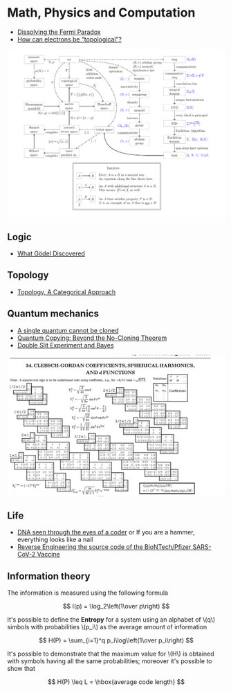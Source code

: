 # Math, Physics and Computation

 - [Dissolving the Fermi Paradox](https://aleph.se/andart2/space/seti/dissolving-the-fermi-paradox/)
 - [How can electrons be “topological”?](https://gravityandlevity.wordpress.com/2020/07/14/how-can-electrons-be-topological/)

![](images/spaces.png)

## Logic

 - [What Gödel Discovered](https://stopa.io/post/269)

## Topology

 - [Topology, A Categorical Approach](https://topology.mitpress.mit.edu/)

## Quantum mechanics

 - [A single quantum cannot be cloned](https://www.nature.com/articles/299802a0)
 - [Quantum Copying: Beyond the No-Cloning Theorem](https://arxiv.org/abs/quant-ph/9607018)
 - [Double Slit Experiment and Bayes](https://www.yulingyao.com/blog/2019/double-slit/)

![](images/clebsch-gordan.jpeg)

## Life

 - [DNA seen through the eyes of a coder](https://berthub.eu/amazing-dna/) or If you are a hammer, everything looks like a nail
 - [Reverse Engineering the source code of the BioNTech/Pfizer SARS-CoV-2 Vaccine](https://berthub.eu/articles/posts/reverse-engineering-source-code-of-the-biontech-pfizer-vaccine/)

## Information theory

The information is measured using the following formula

$$
I(p) = \log_2\left(1\over p\right)
$$

It's possible to define the **Entropy** for a system using an alphabet of \\(q\\)
simbols with probabilities \\(p_i\\) as the average amount of information

$$
H(P) = \sum_{i=1}^q p_i\log\left(1\over p_i\right)
$$

It's possible to demonstrate that the maximum value for \\(H\\) is obtained with
symbols having all the same probabilities; moreover it's possible to show that

$$
H(P) \leq L = \hbox{average code length}
$$
